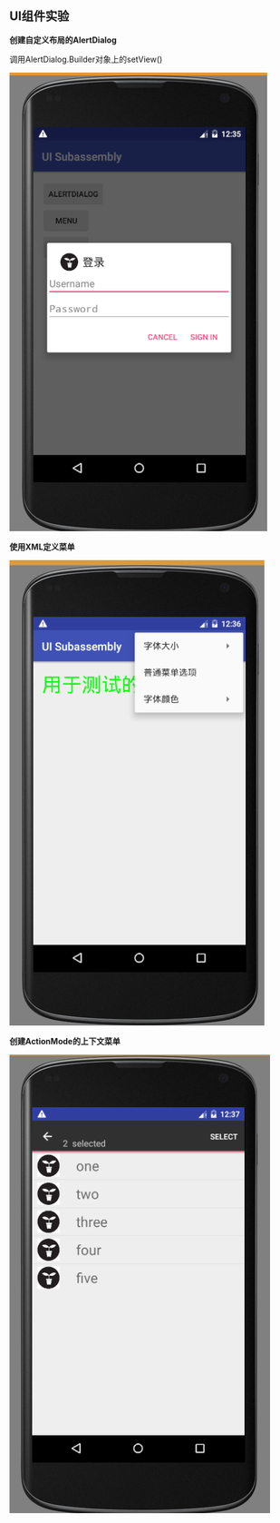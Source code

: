 ## UI组件实验

**创建自定义布局的AlertDialog**

调用AlertDialog.Builder对象上的setView()

![AlertDialog](/app/src/main/res/drawable/201704011.png)

**使用XML定义菜单**


![XML_menu](/app/src/main/res/drawable/2017040102.png)


**创建ActionMode的上下文菜单**


![listview_actionmode](/app/src/main/res/drawable/2017040103.png)
